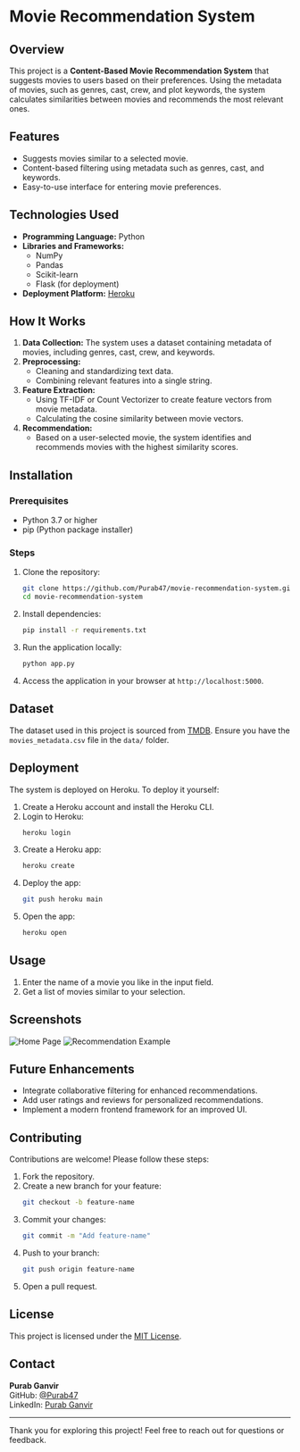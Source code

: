 # Movie Recommendation System

## Overview
This project is a **Content-Based Movie Recommendation System** that suggests movies to users based on their preferences. Using the metadata of movies, such as genres, cast, crew, and plot keywords, the system calculates similarities between movies and recommends the most relevant ones.

## Features
- Suggests movies similar to a selected movie.
- Content-based filtering using metadata such as genres, cast, and keywords.
- Easy-to-use interface for entering movie preferences.

## Technologies Used
- **Programming Language:** Python
- **Libraries and Frameworks:**
  - NumPy
  - Pandas
  - Scikit-learn
  - Flask (for deployment)
- **Deployment Platform:** [Heroku](https://www.heroku.com)

## How It Works
1. **Data Collection:** The system uses a dataset containing metadata of movies, including genres, cast, crew, and keywords.
2. **Preprocessing:**
   - Cleaning and standardizing text data.
   - Combining relevant features into a single string.
3. **Feature Extraction:**
   - Using TF-IDF or Count Vectorizer to create feature vectors from movie metadata.
   - Calculating the cosine similarity between movie vectors.
4. **Recommendation:**
   - Based on a user-selected movie, the system identifies and recommends movies with the highest similarity scores.

## Installation
### Prerequisites
- Python 3.7 or higher
- pip (Python package installer)

### Steps
1. Clone the repository:
   ```bash
   git clone https://github.com/Purab47/movie-recommendation-system.git
   cd movie-recommendation-system
   ```
2. Install dependencies:
   ```bash
   pip install -r requirements.txt
   ```
3. Run the application locally:
   ```bash
   python app.py
   ```
4. Access the application in your browser at `http://localhost:5000`.

## Dataset
The dataset used in this project is sourced from [TMDB](https://www.themoviedb.org/). Ensure you have the `movies_metadata.csv` file in the `data/` folder.

## Deployment
The system is deployed on Heroku. To deploy it yourself:
1. Create a Heroku account and install the Heroku CLI.
2. Login to Heroku:
   ```bash
   heroku login
   ```
3. Create a Heroku app:
   ```bash
   heroku create
   ```
4. Deploy the app:
   ```bash
   git push heroku main
   ```
5. Open the app:
   ```bash
   heroku open
   ```

## Usage
1. Enter the name of a movie you like in the input field.
2. Get a list of movies similar to your selection.

## Screenshots
![Home Page](path-to-your-screenshot/home.png)
![Recommendation Example](path-to-your-screenshot/recommendation.png)

## Future Enhancements
- Integrate collaborative filtering for enhanced recommendations.
- Add user ratings and reviews for personalized recommendations.
- Implement a modern frontend framework for an improved UI.

## Contributing
Contributions are welcome! Please follow these steps:
1. Fork the repository.
2. Create a new branch for your feature:
   ```bash
   git checkout -b feature-name
   ```
3. Commit your changes:
   ```bash
   git commit -m "Add feature-name"
   ```
4. Push to your branch:
   ```bash
   git push origin feature-name
   ```
5. Open a pull request.

## License
This project is licensed under the [MIT License](LICENSE).

## Contact
**Purab Ganvir**  
GitHub: [@Purab47](https://github.com/Purab47)  
LinkedIn: [Purab Ganvir](https://www.linkedin.com/in/purab-ganvir)

---
Thank you for exploring this project! Feel free to reach out for questions or feedback.
